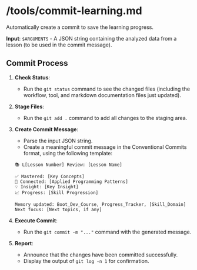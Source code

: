 # /tools/commit-learning.md
Automatically create a commit to save the learning progress.

**Input**: `$ARGUMENTS` - A JSON string containing the analyzed data from a lesson (to be used in the commit message).

## Commit Process

1.  **Check Status**:
    -   Run the `git status` command to see the changed files (including the workflow, tool, and markdown documentation files just updated).

2.  **Stage Files**:
    -   Run the `git add .` command to add all changes to the staging area.

3.  **Create Commit Message**:
    -   Parse the input JSON string.
    -   Create a meaningful commit message in the Conventional Commits format, using the following template:

    ```
    📚 L[Lesson Number] Review: [Lesson Name]

    ✅ Mastered: [Key Concepts]
    🔗 Connected: [Applied Programming Patterns]
    💡 Insight: [Key Insight]
    📈 Progress: [Skill Progression]

    Memory updated: Boot_Dev_Course, Progress_Tracker, [Skill_Domain]
    Next focus: [Next topics, if any]
    ```

4.  **Execute Commit**:
    -   Run the `git commit -m "..."` command with the generated message.

5.  **Report**:
    -   Announce that the changes have been committed successfully.
    -   Display the output of `git log -n 1` for confirmation.